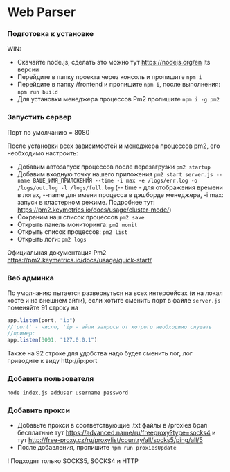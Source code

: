 # Web Parser

### Подготовка к установке
WIN:
- Скачайте node.js, сделать это можно тут https://nodejs.org/en
lts версии
- Перейдите в папку проекта через консоль и пропишите `npm i`
- Перейдите в папку /frontend и пропишите `npm i`, после выполнения: `npm run build`
- Для установки менеджера процессов Pm2 пропишите `npm i -g pm2`

### Запустить сервер
Порт по умолчанию = 8080

После установки всех зависимостей и менеджера процессов pm2, его необходимо настроить:
- Добавим автозапуск процессов после перезагрузки `pm2 startup`
- Добавим входную точку нашего приложения `pm2 start server.js --name ВАШЕ_ИМЯ_ПРИЛОЖЕНИЯ --time -i max -e /logs/err.log -o /logs/out.log -l /logs/full.log` (-- time - для отображения времени в логах, --name для имени процесса в дэшборде менеджера, -i max: запуск в кластерном режиме. Подробнее тут: https://pm2.keymetrics.io/docs/usage/cluster-mode/)
- Сохраним наш список процессов `pm2 save`
- Открыть панель мониторинга: `pm2 monit`
- Открыть список процессов: `pm2 list`
- Открыть логи: `pm2 logs`

Официальная документация Pm2 https://pm2.keymetrics.io/docs/usage/quick-start/

### Веб админка
По умолчанию пытается развернуться на всех интерфейсах (и на локал хосте и на внешнем айпи), если хотите сменить порт в файле `server.js` поменяйте 91 строку на
```js
app.listen(port, "ip")
//'port' - число, 'ip - айпи запросы от котрого необходимо слушать
//пример:
app.listen(3001, "127.0.0.1")
```
Также на 92 строке для удобства надо будет сменить лог, лог приводите к виду http://ip:port

### Добавить пользователя
```
node index.js adduser username password
```
### Добавить прокси
- Добавьте прокси в соответствующие .txt файлы в /proxies
брал бесплатные тут https://advanced.name/ru/freeproxy?type=socks4 и тут http://free-proxy.cz/ru/proxylist/country/all/socks5/ping/all/5
- После добавления, пропишите `npm run proxiesUpdate`

! Подходят только SOCKS5, SOCKS4 и HTTP
